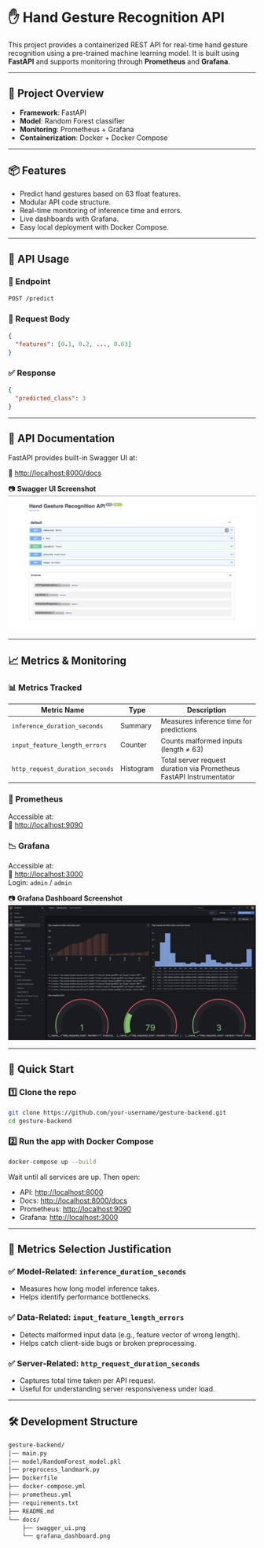 # ✋ Hand Gesture Recognition API

This project provides a containerized REST API for real-time hand gesture recognition using a pre-trained machine learning model. It is built using **FastAPI** and supports monitoring through **Prometheus** and **Grafana**.

---

## 🧠 Project Overview

- **Framework**: FastAPI  
- **Model**: Random Forest classifier  
- **Monitoring**: Prometheus + Grafana  
- **Containerization**: Docker + Docker Compose  

---

## 📦 Features

- Predict hand gestures based on 63 float features.
- Modular API code structure.
- Real-time monitoring of inference time and errors.
- Live dashboards with Grafana.
- Easy local deployment with Docker Compose.

---

## 🧪 API Usage

### 📍 Endpoint

``` bash
POST /predict
```

### 🔧 Request Body

```json
{
  "features": [0.1, 0.2, ..., 0.63]
}
```

### ✅ Response

```json
{
  "predicted_class": 3
}
```

---

## 🧬 API Documentation

FastAPI provides built-in Swagger UI at:

📎 [http://localhost:8000/docs](http://localhost:8000/docs)

📷 **Swagger UI Screenshot**  
![Swagger Screenshot](docs/swagger_ui.png)

---

## 📈 Metrics & Monitoring

### 📊 Metrics Tracked

| Metric Name                    | Type      | Description                                       |
|-------------------------------|-----------|---------------------------------------------------|
| `inference_duration_seconds`  | Summary   | Measures inference time for predictions           |
| `input_feature_length_errors` | Counter   | Counts malformed inputs (length ≠ 63)             |
| `http_request_duration_seconds` | Histogram | Total server request duration via Prometheus FastAPI Instrumentator |

### 🔭 Prometheus

Accessible at:  
📎 [http://localhost:9090](http://localhost:9090)

### 📉 Grafana

Accessible at:  
📎 [http://localhost:3000](http://localhost:3000)  
Login: `admin` / `admin`

📷 **Grafana Dashboard Screenshot**  
![Grafana Screenshot](docs/grafana_dashboard.png)

---

## 🚀 Quick Start

### 1️⃣ Clone the repo

```bash
git clone https://github.com/your-username/gesture-backend.git
cd gesture-backend
```

### 2️⃣ Run the app with Docker Compose

```bash
docker-compose up --build
```

Wait until all services are up. Then open:

- API: [http://localhost:8000](http://localhost:8000)
- Docs: [http://localhost:8000/docs](http://localhost:8000/docs)
- Prometheus: [http://localhost:9090](http://localhost:9090)
- Grafana: [http://localhost:3000](http://localhost:3000)

---

## 🧾 Metrics Selection Justification

### ✅ Model-Related: `inference_duration_seconds`

- Measures how long model inference takes.
- Helps identify performance bottlenecks.

### ✅ Data-Related: `input_feature_length_errors`

- Detects malformed input data (e.g., feature vector of wrong length).
- Helps catch client-side bugs or broken preprocessing.

### ✅ Server-Related: `http_request_duration_seconds`

- Captures total time taken per API request.
- Useful for understanding server responsiveness under load.

---

## 🛠️ Development Structure

```bash
gesture-backend/
│── main.py                              
│── model/RandomForest_model.pkl
│── preprocess_landmark.py
├── Dockerfile
├── docker-compose.yml
├── prometheus.yml
├── requirements.txt
├── README.md
└── docs/
    ├── swagger_ui.png            
    └── grafana_dashboard.png   
```